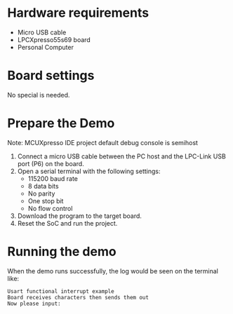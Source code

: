 Hardware requirements
===================
- Micro USB cable
- LPCXpresso55s69 board
- Personal Computer

Board settings
============
No special is needed.

Prepare the Demo
===============
Note: MCUXpresso IDE project default debug console is semihost
1.  Connect a micro USB cable between the PC host and the LPC-Link USB port (P6) on the board.
2.  Open a serial terminal with the following settings:
    - 115200 baud rate
    - 8 data bits
    - No parity
    - One stop bit
    - No flow control
3.  Download the program to the target board.
4.  Reset the SoC and run the project.

Running the demo
===============
When the demo runs successfully, the log would be seen on the terminal like:

~~~~~~~~~~~~~~~~~~~~~~~~~~~~~~~~~~~~~~~~~
Usart functional interrupt example
Board receives characters then sends them out
Now please input:
~~~~~~~~~~~~~~~~~~~~~~~~~~~~~~~~~~~~~~~~~
